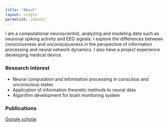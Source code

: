 ```yaml
---
title: "About"
layout: single
permalink: /about/
---
```

I am a computational neuroscientist, analyzing and modeling data such as neuronal spiking activity and EEG signals. I explore the differences between consciousness and unconsciousness in the perspective of information processing and neural network dynamics. I also have a project experience developing medical device.

### Research Interest
- Neural computation and information processing in conscious and unconscious states
- Application of information theoretic methods to neural data
- Algorithm development for brain monitoring system

### Publications
[Google scholar](https://scholar.google.com/citations?hl=en&user=tkmSmY8AAAAJ&view_op=list_works&sortby=pubdate)